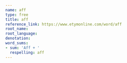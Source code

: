 ```yaml
---
name: aff
type: free
title: aff
reference_link: https://www.etymonline.com/word/aff
root_name: 
root_language: 
denotation: 
word_sums:
- sum: 'Aff + '
  respelling: aff
---
```

